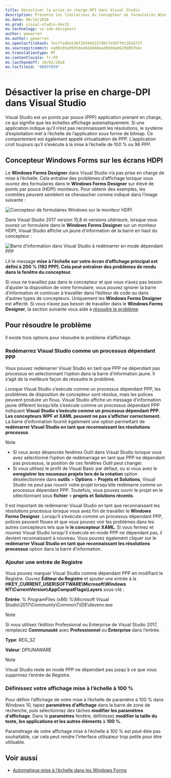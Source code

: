 ```yaml
---
title: Désactiver la prise en charge-DPI dans Visual Studio
description: Présente les limitations du Concepteur de formulaires Windows sur les écrans HDPI et l’exécution de Visual Studio comme un processus dépendant PPP.
ms.date: 08/14/2018
ms.prod: visual-studio-dev15
ms.technology: vs-ide-designers
author: gewarren
ms.author: gewarren
ms.openlocfilehash: 7ecffedbe536f293945227d817e507f012816737
ms.sourcegitcommit: ea00c05e0995dae928d48ead99ddab6296097b4c
ms.translationtype: MT
ms.contentlocale: fr-FR
ms.lasthandoff: 10/02/2018
ms.locfileid: "48037039"
---
```

# <a name="disable-dpi-awareness-in-visual-studio"></a>Désactiver la prise en charge-DPI dans Visual Studio

Visual Studio est un points par pouce (PPP) application prenant en charge, ce qui signifie que les échelles affichage automatiquement. Si une application indique qu’il n’est pas reconnaissant les résolutions, le système d’exploitation met à l’échelle de l’application sous forme de bitmap. Ce comportement est également appelé virtualisation de PPP. L’application croit toujours qu’il s’exécute à la mise à l’échelle de 100 % ou 96 PPP.

## <a name="windows-forms-designer-on-hdpi-monitors"></a>Concepteur Windows Forms sur les écrans HDPI

Le **Windows Forms Designer** dans Visual Studio n’a pas prise en charge de mise à l’échelle. Cela entraîne des problèmes d’affichage lorsque vous ouvrez des formulaires dans le **Windows Forms Designer** sur élevé de points par pouce (HDPI) moniteurs. Pour obtenir des exemples, les contrôles peuvent semblent se chevaucher comme indiqué dans l’image suivante :

![Concepteur de formulaires Windows sur le moniteur HDPI](media/disable-dpi-awareness-visual-studio/win-forms-designer-hdpi.png)

Dans Visual Studio 2017 version 15,8 et versions ultérieure, lorsque vous ouvrez un formulaire dans le **Windows Forms Designer** sur un moniteur HDPI, Visual Studio affiche un jaune d’information de la barre en haut du concepteur :

![Barre d’information dans Visual Studio à redémarrer en mode dépendant PPP](media/disable-dpi-awareness-visual-studio/scaling-gold-bar.png)

Lit le message **mise à l’échelle sur votre écran d’affichage principal est défini à 200 % (192 PPP). Cela peut entraîner des problèmes de rendu dans la fenêtre du concepteur.**

Si vous ne travaillez pas dans le concepteur et que vous n’avez pas besoin d’ajuster la disposition de votre formulaire, vous pouvez ignorer la barre d’information et continuer à travailler dans l’éditeur de code ou dans d’autres types de concepteurs. Uniquement les **Windows Forms Designer** est affecté. Si vous n’avez pas besoin de travailler dans le **Windows Forms Designer**, la section suivante vous aide à [résoudre le problème](#to-resolve-the-problem).

## <a name="to-resolve-the-problem"></a>Pour résoudre le problème

Il existe trois options pour résoudre le problème d’affichage.

### <a name="restart-visual-studio-as-a-dpi-unaware-process"></a>Redémarrez Visual Studio comme un processus dépendant PPP

Vous pouvez redémarrer Visual Studio en tant que PPP ne dépendant pas processus en sélectionnant l’option dans la barre d’information jaune. Il s’agit de la meilleure façon de résoudre le problème.

Lorsque Visual Studio s’exécute comme un processus dépendant PPP, les problèmes de disposition de concepteur sont résolus, mais les polices peuvent produire un flous. Visual Studio affiche un message d’information jaune différent lorsqu’elle s’exécute comme un processus dépendant PPP indiquant **Visual Studio s’exécute comme un processus dépendant PPP. Les concepteurs WPF et XAML peuvent ne pas s’afficher correctement.** La barre d’information fournit également une option permettant de **redémarrer Visual Studio en tant que reconnaissant les résolutions processus**.

> [!NOTE]
> - Si vous aviez désancrée fenêtres Outil dans Visual Studio lorsque vous avez sélectionné l’option de redémarrage en tant que PPP ne dépendant pas processus, la position de ces fenêtres Outil peut changer.
> - Si vous utilisez le profil de Visual Basic par défaut, ou si vous avez le **enregistrer les nouveaux projets lors de la création** option désélectionnée dans **outils** > **Options**  >  **Projets et Solutions**, Visual Studio ne peut pas rouvrir votre projet lorsqu’elle redémarre comme un processus dépendant PPP. Toutefois, vous pouvez ouvrir le projet en le sélectionnant sous **fichier** > **projets et Solutions récents**.

Il est important de redémarrer Visual Studio en tant que reconnaissant les résolutions processus lorsque vous avez fini de travailler le **Windows Forms Designer**. Lorsqu’il s’exécute comme un processus dépendant PPP, polices peuvent floues et que vous pouvez voir les problèmes dans les autres concepteurs tels que le **le concepteur XAML**. Si vous fermez et rouvrez Visual Studio lorsqu’il s’exécute en mode PPP ne dépendant pas, il devient reconnaissant à nouveau. Vous pouvez également cliquer sur le **redémarrer Visual Studio en tant que reconnaissant les résolutions processus** option dans la barre d’information.

### <a name="add-a-registry-entry"></a>Ajouter une entrée de Registre

Vous pouvez marquer Visual Studio comme dépendant PPP en modifiant le Registre. Ouvrez **Éditeur du Registre** et ajouter une entrée à la **HKEY_CURRENT_USER\SOFTWARE\Microsoft\Windows NT\CurrentVersion\AppCompatFlags\Layers** sous-clé :

**Entrée**: % ProgramFiles (x86) %\Microsoft Visual Studio\2017\Community\Common7\IDE\devenv.exe

   > [!NOTE]
   > Si vous utilisez l’édition Professional ou Enterprise de Visual Studio 2017, remplacez **Communauté** avec **Professionnel** ou **Enterprise** dans l’entrée.

**Type**: REG_SZ

**Valeur**: DPIUNAWARE

> [!NOTE]
> Visual Studio reste en mode PPP ne dépendant pas jusqu'à ce que vous supprimez l’entrée de Registre.

### <a name="set-your-display-scaling-setting-to-100"></a>Définissez votre affichage mise à l’échelle à 100 %

Pour définir l’affichage de votre mise à l’échelle de paramètre à 100 % dans Windows 10, tapez **paramètres d’affichage** dans la barre de zone de recherche, puis sélectionnez des tâches **modifier les paramètres d’affichage**. Dans le **paramètres** fenêtre, définissez **modifier la taille du texte, les applications et les autres éléments** à **100 %**.

Paramétrage de votre affichage mise à l’échelle à 100 % est peut-être pas souhaitable, car cela peut rendre l’interface utilisateur trop petite pour être utilisable.

## <a name="see-also"></a>Voir aussi

- [Automatique mise à l’échelle dans les Windows Forms](automatic-scaling-in-windows-forms.md)